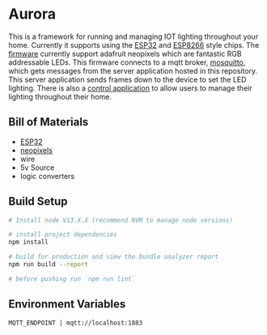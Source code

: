 # Aurora
This is a framework for running and managing IOT lighting throughout your home. Currently it supports using the [ESP32](https://en.wikipedia.org/wiki/ESP32) and [ESP8266](https://en.wikipedia.org/wiki/ESP8266) style chips. The [firmware](https://github.com/ZackMattor/aurora-firmware) currently support adafruit neopixels which are fantastic RGB addressable LEDs. This firmware connects to a mqtt broker, [mosquitto](https://mosquitto.org/), which gets messages from the server application hosted in this repository. This server application sends frames down to the device to set the LED lighting. There is also a [control application](https://github.com/ZackMattor/aurora-app) to allow users to manage their lighting throughout their home.

## Bill of Materials
 - [ESP32](https://www.adafruit.com/product/3269)
 - [neopixels](https://www.adafruit.com/category/168)
 - wire
 - 5v Source
 - logic converters

## Build Setup

``` bash
# Install node V13.X.X (recommend NVM to manage node versions)

# install project dependencies
npm install

# build for production and view the bundle analyzer report
npm run build --report

# before pushing run `npm run lint`
```

## Environment Variables

```
MQTT_ENDPOINT | mqtt://localhost:1883
```

